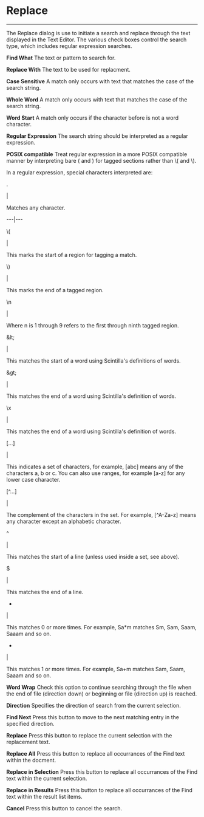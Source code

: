 # Replace #

----------

The Replace dialog is use to initiate a search and replace through the text
displayed in the Text Editor. The various check boxes control the search type,
which includes regular expression searches.

**Find What**      The text or pattern to search for.

**Replace With**      The text to be used for replacment.

**Case Sensitive**      A match only occurs with text that matches the case of the search string.

**Whole Word**      A match only occurs with text that matches the case of the search string.

**Word Start**      A match only occurs if the character before is not a word character.

**Regular Expression**      The search string should be interpreted as a regular expression.

**POSIX compatible**      Treat regular expression in a more POSIX compatible manner by interpreting bare ( and ) for tagged sections rather than \\( and \\).

In a regular expression, special characters interpreted are:

.

|

Matches any character.  
  
---|---  
  
\\(

|

This marks the start of a region for tagging a match.  
  
\\)

|

This marks the end of a tagged region.  
  
\n

|

Where n is 1 through 9 refers to the first through ninth tagged region.  
  
\&lt;

|

This matches the start of a word using Scintilla's definitions of words.  
  
\&gt;

|

This matches the end of a word using Scintilla's definition of words.  
  
\x

|

This matches the end of a word using Scintilla's definition of words.  
  
[...]

|

This indicates a set of characters, for example, [abc] means any of the
characters a, b or c. You can also use ranges, for example [a-z] for any lower
case character.  
  
[^...]

|

The complement of the characters in the set. For example, [^A-Za-z] means any
character except an alphabetic character.  
  
^

|

This matches the start of a line (unless used inside a set, see above).  
  
$

|

This matches the end of a line.  
  
*

|

This matches 0 or more times. For example, Sa*m matches Sm, Sam, Saam, Saaam
and so on.  
  
+

|

This matches 1 or more times. For example, Sa+m matches Sam, Saam, Saaam and
so on.  
  


**Word Wrap**      Check this option to continue searching through the file when the end of file (direction down) or beginning or file (direction up) is reached.

**Direction**      Specifies the direction of search from the current selection.

**Find Next**      Press this button to move to the next matching entry in the specified direction.

**Replace**      Press this button to replace the current selection with the replacement text.

**Replace All**      Press this button to replace all occurrances of the Find text within the docment.

**Replace in Selection**      Press this button to replace all occurrances of the Find text within the current selection.

**Replace in Results**      Press this button to replace all occurrances of the Find text within the result list items.

**Cancel**      Press this button to cancel the search.

